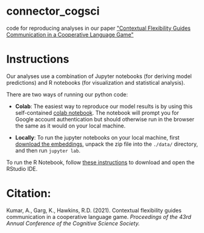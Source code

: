 # connector_cogsci
code for reproducing analyses in our paper ["Contextual Flexibility Guides Communication in a Cooperative Language Game"](https://rxdhawkins.files.wordpress.com/2021/05/cogsci21a-sub1142-cam-i9.pdf)

# Instructions

Our analyses use a combination of Jupyter notebooks (for deriving model predictions) and R notebooks (for visualization and statistical analysis).

There are two ways of running our python code:

* **Colab**: The easiest way to reproduce our model results is by using this self-contained [colab notebook](https://colab.research.google.com/drive/1-golo6imFfE01Uv9qw7ArORyzCNDHAT8#scrollTo=GsOHknjeXUoo). The notebook will prompt you for Google account authentication but should otherwise run in the browser the same as it would on your local machine.

* **Locally**: To run the jupyter notebooks on your local machine, first [download the embeddings](https://drive.google.com/file/d/14hgbTKTP2RHt4wh5ubMVi1eg6bnGOV8N/view?usp=sharing), unpack the zip file into the `./data/` directory, and then run `jupyter lab`.

To run the R Notebook, follow [these instructions](https://www.rstudio.com/products/rstudio/download/) to download and open the RStudio IDE.

# Citation:

Kumar, A., Garg, K., Hawkins, R.D. (2021). Contextual flexibility guides communication in a cooperative language game. *Proceedings of the 43rd Annual Conference of the Cognitive Science Society.*
